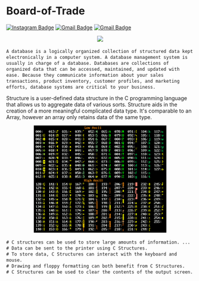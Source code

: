 # Board-of-Trade

[![Instagram Badge](https://img.shields.io/badge/-sh.ay657-purple?style=flat-square&logo=instagram&logoColor=white&link=https://instagram.com/sh.ay657/)](https://instagram.com/sh.ay657)
[![Gmail Badge](https://img.shields.io/badge/-Edselcabaluna21@gmail.com-c14438?style=flat-square&logo=Gmail&logoColor=white&link=mailto:Edselcabaluna21@gmail.com)](mailto:Edselcabaluna21@gmail.com)
[![Gmail Badge](https://img.shields.io/badge/-cabalunaharoldedsel@immaculada.edu.ph-c14438?style=flat-square&logo=Gmail&logoColor=white&link=mailto:cabalunaharoldedsel@immaculada.edu.ph)](mailto:cabalunaharoldedsel@immaculada.edu.ph)

<p align="center">
  <img src="https://github.com/GhostPoltergeist/Board-of-Trade-/blob/main/globe.gif" width="356"/>
</a></p>

```
A database is a logically organized collection of structured data kept electronically in a computer system. A database management system is usually in charge of a database. Databases are collections of organized data that can be accessed, maintained, and updated with ease. Because they communicate information about your sales transactions, product inventory, customer profiles, and marketing efforts, database systems are critical to your business.
```

Structure is a user-defined data structure in the C programming language that allows us to aggregate data of various sorts. Structure aids in the creation of a more meaningful complicated data type. It's comparable to an Array, however an array only retains data of the same type.

<p align="center">
  <img src="https://github.com/GhostPoltergeist/Board-of-Trade-/blob/main/ascii.png" width="356"/>
</a></p>

```
# C structures can be used to store large amounts of information. ...
# Data can be sent to the printer using C Structures.
# To store data, C Structures can interact with the keyboard and mouse.
# Drawing and floppy formatting can both benefit from C Structures.
# C Structures can be used to clear the contents of the output screen.
```

